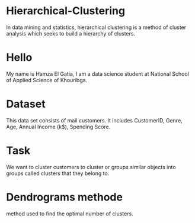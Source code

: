 # Hierarchical-Clustering
In data mining and statistics, hierarchical clustering is a method of cluster analysis which seeks to build a hierarchy of clusters.

# Hello
My name is Hamza El Gatia, I am a data science student at National School of Applied Science of Khouribga.

# Dataset
This data set consists of mail customers. It includes CustomerID, Genre, Age, Annual Income (k$), Spending Score.

# Task
We want to cluster customers to cluster or groups similar objects into groups called clusters that they belong to.

# Dendrograms methode
method used to find the optimal number of clusters.

